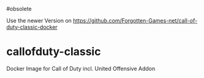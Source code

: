 #obsolete 

Use the newer Version on https://github.com/Forgotten-Games-net/call-of-duty-classic-docker


# callofduty-classic
Docker Image for Call of Duty incl. United Offensive Addon
